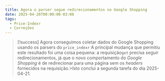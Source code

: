 ```yaml
---
title: Agora o parser segue redirecionamentos no Google Shopping
date: 2025-04-26T00:00:00-03:00
tags:
  - Price-Indexr
  - Correções
---
```


> [!success] Agora conseguimos coletar dados do Google Shopping usando os parsers do `price_indexr`
> A principal mudança que permitiu este resultado foi uma coisa pequena: a requisição`get` precisa seguir redirecionamentos, já que o novo comportamento do *Google Shopping* é de redirecionar para uma página sem os *headers* fornecidos na requisição.>Isto conclui a segunda tarefa do dia 2025-04-21.
